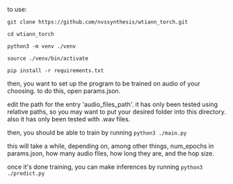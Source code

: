 to use:

`git clone https://github.com/nvssynthesis/wtiann_torch.git`

`cd wtiann_torch`

`python3 -m venv ./venv`

`source ./venv/bin/activate`

`pip install -r requirements.txt`

then, you want to set up the program to be trained on audio of your choosing. to do this, open params.json.

edit the path for the entry 'audio_files_path'. it has only been tested using relative paths, so you may want to 
put your desired folder into this directory. also it has only been tested with .wav files.

then, you should be able to train by running
`python3 ./main.py`

this will take a while, depending on, among other things, num_epochs in params.json, how many audio files, how long they are, and the hop size.

once it's done training, you can make inferences by running 
`python3 ./predict.py`